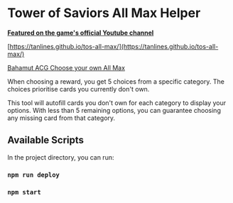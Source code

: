 # Tower of Saviors All Max Helper

**[Featured on the game's official Youtube channel](https://www.youtube.com/watch?v=9D2jtT9jVUg)**

[https://tanlines.github.io/tos-all-max/](https://tanlines.github.io/tos-all-max/)

[Bahamut ACG Choose your own All Max](https://www.facebook.com/tos.zh/posts/4050516368372185)

When choosing a reward, you get 5 choices from a specific category. The choices prioritise cards you currently don't own.

This tool will autofill cards you don't own for each category to display your options. With less than 5 remaining options, you can guarantee choosing any missing card from that category.

## Available Scripts

In the project directory, you can run:

### `npm run deploy`

### `npm start`